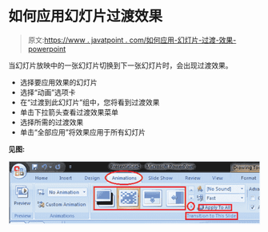 # 如何应用幻灯片过渡效果

> 原文:[https://www . javatpoint . com/如何应用-幻灯片-过渡-效果-powerpoint](https://www.javatpoint.com/how-to-apply-slide-transition-effects-powerpoint)

当幻灯片放映中的一张幻灯片切换到下一张幻灯片时，会出现过渡效果。

*   选择要应用效果的幻灯片
*   选择“动画”选项卡
*   在“过渡到此幻灯片”组中，您将看到过渡效果
*   单击下拉箭头查看过渡效果菜单
*   选择所需的过渡效果
*   单击“全部应用”将效果应用于所有幻灯片

**见图:**

![MSpowerpoint How to apply slide transition effects 1](img/959867762a986b44287841f14d18fad5.png)